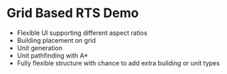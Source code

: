 # Grid Based RTS Demo
- Flexible UI supporting different aspect ratios
- Building placement on grid
- Unit generation
- Unit pathfinding with A*
- Fully flexible structure with chance to add extra building or unit types
